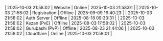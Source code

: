 | 2025-10-03 21:58:02 | Website | Online | 2025-10-03 21:58:01 |
| 2025-10-03 21:58:02 | Registration | Offline | 2025-09-09 16:40:23 |
| 2025-10-03 21:58:02 | Auth Server | Offline | 2025-08-18 09:33:31 |
| 2025-10-03 21:58:02 | Kezan (PvE) | Offline | 2025-08-03 17:58:02 |
| 2025-10-03 21:58:02 | Gurubashi (PvP) | Offline | 2025-08-23 21:44:06 |
| 2025-10-03 21:58:02 | Cloudflare | Online | 2025-10-03 21:58:01 |
